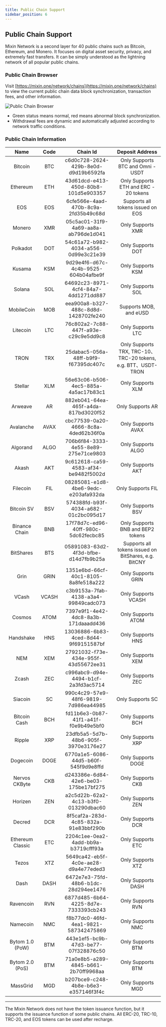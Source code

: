 ```yaml
---
title: Public Chain Support
sidebar_position: 6
---
```


## Public Chain Support

Mixin Network is a second layer for 40 public chains such as Bitcoin, Ethereum, and Monero. It focuses on digital asset security, privacy, and extremely fast transfers. It can be simply understood as the lightning network of all popular public chains.

### Public Chain Browser

Visit [https://mixin.one/network/chains](https://mixin.one/network/chains) to view the current public chain data block synchronization, transaction fees, and other information.

![Public Chain Browser](./chain.png)

- Green status means normal, red means abnormal block synchronization.
- Withdrawal fees are dynamic and automatically adjusted according to network traffic conditions.

### Public Chain Information

| Name          | Code    | Chain Id                       | Deposit Address                                             |
|:-------------:|:-----:|:------------------------------------:|:-------------------------------------------------:|
| Bitcoin       | BTC   | c6d0c728-2624-429b-8e0d-d9d19b6592fa | Only Supports BTC and Omni - USDT                             |
| Ethereum      | ETH   | 43d61dcd-e413-450d-80b8-101d5e903357 | Only Supports ETH and ERC - 20 tokens                             |
| EOS           | EOS   | 6cfe566e-4aad-470b-8c9a-2fd35b49c68d | Supports all tokens issued on EOS                                  |
| Monero        | XMR   | 05c5ac01-31f9-4a69-aa8a-ab796de1d041 | Only Supports XMR                                           |
| Polkadot      | DOT   | 54c61a72-b982-4034-a556-0d99e3c21e39 | Only Supports DOT                                           |
| Kusama        | KSM   | 9d29e4f6-d67c-4c4b-9525-604b04afbe9f | Only Supports KSM                                           |
| Solana        | SOL   | 64692c23-8971-4cf4-84a7-4dd1271dd887 | Only Supports SOL                                           |
| MobileCoin    | MOB   | eea900a8-b327-488c-8d8d-1428702fe240 | Supports MOB, and eUSD                                          |
| Litecoin      | LTC   | 76c802a2-7c88-447f-a93e-c29c9e5dd9c8 | Only Supports LTC                                           |
| TRON          | TRX   | 25dabac5-056a-48ff-b9f9-f67395dc407c | Only Supports TRX, TRC-10、TRC-20 tokens, e.g. BTT、USDT-TRON |
| Stellar       | XLM   | 56e63c06-b506-4ec5-885a-4a5ac17b83c1 | Only Supports XLM                                           |
| Arweave       | AR    | 882eb041-64ea-465f-a4da-817bd3020f52 | Only Supports AR                                            |
| Avalanche     | AVAX  | cbc77539-0a20-4666-8c8a-4ded62b36f0a | Only Supports AVAX                                          |
| Algorand      | ALGO  | 706b6f84-3333-4e55-8e89-275e71ce9803 | Only Supports ALGO                                          |
| Akash         | AKT   | 9c612618-ca59-4583-af34-be9482f5002d | Only Supports AKT                                           |
| Filecoin    | FIL   | 08285081-e1d8-4be6-9edc-e203afa932da | Only Supports FIL                                           |
| Bitcoin SV    | BSV   | 574388fd-b93f-4034-a682-01c2bc095d17 | Only Supports BSV                                           |
| Binance Chain | BNB   | 17f78d7c-ed96-40ff-980c-5dc62fecbc85 | Only Supports BNB and BEP2 tokens                                         |
| BitShares     | BTS   | 05891083-63d2-4f3d-bfbe-d14d7fb9b25a | Supports all tokens issued on BitShares, e.g. BitCNY                |
| Grin          | GRIN  | 1351e6bd-66cf-40c1-8105-8a8fe518a222 | Only Supports GRIN                                          |
| VCash         | VCASH | c3b9153a-7fab-4138-a3a4-99849cadc073 | Only Supports VCASH                                         |
| Cosmos        | ATOM  | 7397e9f1-4e42-4dc8-8a3b-171daaadd436 | Only Supports ATOM                                          |
| Handshake     | HNS   | 13036886-6b83-4ced-8d44-9f69151587bf | Only Supports HNS                                           |
| NEM           | XEM   | 27921032-f73e-434e-955f-43d55672ee31 | Only Supports XEM                                           |
| Zcash         | ZEC   | c996abc9-d94e-4494-b1cf-2a3fd3ac5714 | Only Supports ZEC                                           |
| Siacoin       | SC    | 990c4c29-57e9-48f6-9819-7d986ea44985 | Only Supports SC                                            |
| Bitcoin Cash  | BCH   | fd11b6e3-0b87-41f1-a41f-f0e9b49e5bf0 | Only Supports BCH                                           |
| Ripple        | XRP   | 23dfb5a5-5d7b-48b6-905f-3970e3176e27 | Only Supports XRP                                           |
| Dogecoin      | DOGE  | 6770a1e5-6086-44d5-b60f-545f9d9e8ffd | Only Supports DOGE                                          |
| Nervos CKByte | CKB   | d243386e-6d84-42e6-be03-175be17bf275 | Only Supports CKB                                           |
| Horizen       | ZEN   | a2c5d22b-62a2-4c13-b3f0-013290dbac60 | Only Supports ZEN                                           |
| Decred        | DCR   | 8f5caf2a-283d-4c85-832a-91e83bbf290b | Only Supports DCR                                           |
| Ethereum Classic | ETC   | 2204c1ee-0ea2-4add-bb9a-b3719cfff93a | Only Supports ETC                                           |
| Tezos     | XTZ   | 5649ca42-eb5f-4c0e-ae28-d9a4e77eded3 | Only Supports XTZ                                           |
| Dash          | DASH  | 6472e7e3-75fd-48b6-b1dc-28d294ee1476 | Only Supports DASH                                          |
| Ravencoin     | RVN   | 6877d485-6b64-4225-8d7e-7333393cb243 | Only Supports RVN                                           |
| Namecoin      | NMC   | f8b77dc0-46fd-4ea1-9821-587342475869 | Only Supports NMC                                           |
| Bytom 1.0 (PoW)  | BTM   | 443e1ef5-bc9b-47d3-be77-07f328876c50 | Only Supports BTM                                           |
| Bytom 2.0 (PoS)  | BTM   | 71a0e8b5-a289-4845-b661-2b70ff9968aa | Only Supports BTM                                           |
| MassGrid      | MGD   | b207bce9-c248-4b8e-b6e3-e357146f3f4c | Only Supports MGD                                           |

---

The Mixin Network does not have the token issuance function, but it supports the issuance function of some public chains. All ERC-20, TRC-10, TRC-20, and EOS tokens can be used after recharge.
